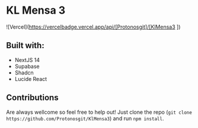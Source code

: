 # KL Mensa 3
![Vercel](https://vercelbadge.vercel.app/api/[Protonosgit]/[KlMensa3 ])

## Built with:
- NextJS 14
- Supabase
- Shadcn
- Lucide React

## Contributions
Are always wellcome so feel free to help out!
Just clone the repo (`git clone https://github.com/Protonosgit/KlMensa3`) and run `npm install`.

